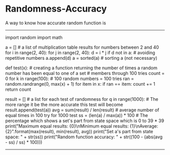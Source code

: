 # Randomness-Accuracy
A way to know how accurate random function is

*****

import random
import math

a = []  # a list of multiplication table results for numbers between 2 and 40
for i in range(2, 40):
    for j in range(2, 40):
        d = i * j
        if d not in a:  # avoiding repetitive numbers
            a.append(d)
a = sorted(a)  # sorting a (not necessary)


def test(x):  # creating a function returning the number of times a random number has been equal to one of a set
    # members through 100 tries
    count = 0
    for k in range(100):  # 100 random numbers = 100 tries
        ran = random.randrange(0, max(x) + 1)
        for item in x:
            if ran == item:
                count += 1
    return count


result = []  # a list for each test of randomness
for q in range(1000):  # The more range it be the more accurate this test will become
    result.append(test(a))
avg = sum(result) / len(result)  # average number of equal times in 100 try for 1000 test
ss = (len(a) / max(a)) * 100  # The percentage which shows a set's part from state space which is 0 to 39 * 39
print("Maximum equal results: {0}\nMinimum equal results: {1}\nAverage: {2}".format(max(result), min(result), avg))
print("Set a's part from state space: " + str(ss))
print("Random function accuracy: " + str((100 - (abs(avg - ss) / ss) * 100)))

*****
